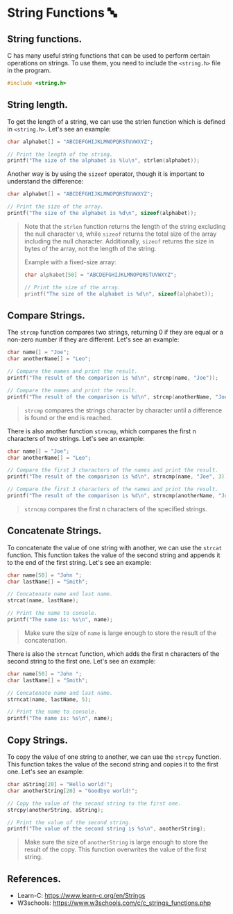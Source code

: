 # String Functions 🔤
## String functions.
C has many useful string functions that can be used to perform certain operations on strings. To use them, you need to include the `<string.h>` file in the program.
```c
#include <string.h>
```

## String length.
To get the length of a string, we can use the strlen function which is defined in `<string.h>`. Let's see an example:
```c
char alphabet[] = "ABCDEFGHIJKLMNOPQRSTUVWXYZ";

// Print the length of the string.
printf("The size of the alphabet is %lu\n", strlen(alphabet));                  // Prints: 26.
```

Another way is by using the `sizeof` operator, though it is important to understand the difference:
```c
char alphabet[] = "ABCDEFGHIJKLMNOPQRSTUVWXYZ";

// Print the size of the array.
printf("The size of the alphabet is %d\n", sizeof(alphabet));                   // Prints: 27.
```

> Note that the `strlen` function returns the length of the string excluding the null character `\0`, while `sizeof` returns the total size of the array including the null character. Additionally, `sizeof` returns the size in bytes of the array, not the length of the string.
> 
> Example with a fixed-size array:
> ```c
> char alphabet[50] = "ABCDEFGHIJKLMNOPQRSTUVWXYZ";
> 
> // Print the size of the array.
> printf("The size of the alphabet is %d\n", sizeof(alphabet));                 // Prints: 50.
> ```

## Compare Strings.
The `strcmp` function compares two strings, returning 0 if they are equal or a non-zero number if they are different. Let's see an example:
```c
char name[] = "Joe";
char anotherName[] = "Leo";

// Compare the names and print the result.
printf("The result of the comparison is %d\n", strcmp(name, "Joe"));            // Prints: 0.

// Compare the names and print the result.
printf("The result of the comparison is %d\n", strcmp(anotherName, "Joe"));     // Prints: 1.
```
> `strcmp` compares the strings character by character until a difference is found or the end is reached.

There is also another function `strncmp`, which compares the first n characters of two strings. Let's see an example:
```c
char name[] = "Joe";
char anotherName[] = "Leo";

// Compare the first 3 characters of the names and print the result.
printf("The result of the comparison is %d\n", strncmp(name, "Joe", 3));        // Prints: 0.

// Compare the first 3 characters of the names and print the result.
printf("The result of the comparison is %d\n", strncmp(anotherName, "Joe", 3)); // Prints: 2.
```
> `strncmp` compares the first n characters of the specified strings.

## Concatenate Strings.
To concatenate the value of one string with another, we can use the `strcat` function. This function takes the value of the second string and appends it to the end of the first string. Let's see an example:
```c
char name[50] = "John ";                                                        // name is: "John ".
char lastName[] = "Smith";

// Concatenate name and last name.
strcat(name, lastName);                                                         // Now name is: "John Smith".

// Print the name to console.
printf("The name is: %s\n", name);                                              // Prints: "John Smith".
```
> Make sure the size of `name` is large enough to store the result of the concatenation.

There is also the `strncat` function, which adds the first n characters of the second string to the first one. Let's see an example:
```c
char name[50] = "John ";                                                        // name is: "John "
char lastName[] = "Smith";

// Concatenate name and last name.
strncat(name, lastName, 5);                                                     // Now name is: "John Smith"

// Print the name to console.
printf("The name is: %s\n", name);                                              // Prints: "John Smith"
```

## Copy Strings.
To copy the value of one string to another, we can use the `strcpy` function. This function takes the value of the second string and copies it to the first one. Let's see an example:
```c
char aString[20] = "Hello world!";
char anotherString[20] = "Goodbye world!";                                      // anotherString is: "Goodbye world!"

// Copy the value of the second string to the first one.
strcpy(anotherString, aString);                                                 // Now anotherString is: "Hello world!"

// Print the value of the second string.
printf("The value of the second string is %s\n", anotherString);                // Prints: "Hello world!"
```
> Make sure the size of `anotherString` is large enough to store the result of the copy. This function overwrites the value of the first string.

## References.
- Learn-C: https://www.learn-c.org/en/Strings
- W3schools: https://www.w3schools.com/c/c_strings_functions.php